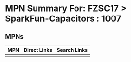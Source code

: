 



# MPN Summary For: FZSC17 > SparkFun-Capacitors : 1007

## MPNs
  

|MPN|Direct Links|Search Links|
| :--- | :--- | :--- |
||||
